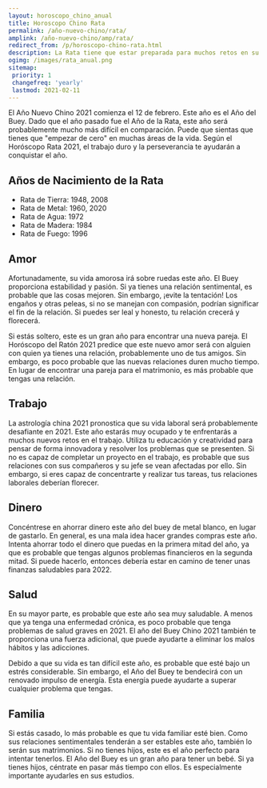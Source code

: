 ```yaml
---
layout: horoscopo_chino_anual
title: Horoscopo Chino Rata
permalink: /año-nuevo-chino/rata/
amplink: /año-nuevo-chino/amp/rata/
redirect_from: /p/horoscopo-chino-rata.html
description: La Rata tiene que estar preparada para muchos retos en su carrera durante 2021. Estará cargado de tareas adicionales que requerirán un gran esfuerzo por su parte. Debido a la naturaleza fundamental de la Rata, no dudará en aceptar nuevos retos. Esto le recompensará con un ascenso a un puesto superior con un aumento de sueldo. La rata del zodiaco chino ahorró sabiamente dinero durante el año anterior, lo que le será útil durante este año. Además, no tendrás que buscar demasiado para hacer frente a los gastos. La vida con su cónyuge y su familia será armoniosa y agradable.
ogimg: /images/rata_anual.png
sitemap:
 priority: 1
 changefreq: 'yearly'
 lastmod: 2021-02-11
---
```


El Año Nuevo Chino 2021 comienza el 12 de febrero. Este año es el Año del Buey. Dado que el año pasado fue el Año de la Rata, este año será probablemente mucho más difícil en comparación. Puede que sientas que tienes que "empezar de cero" en muchas áreas de la vida. Según el Horóscopo Rata 2021, el trabajo duro y la perseverancia te ayudarán a conquistar el año.

## Años de Nacimiento de la Rata
 - Rata de Tierra: 1948, 2008
 - Rata de Metal: 1960, 2020
 - Rata de Agua: 1972
 - Rata de Madera: 1984
 - Rata de Fuego: 1996

## Amor
Afortunadamente, su vida amorosa irá sobre ruedas este año. El Buey proporciona estabilidad y pasión. Si ya tienes una relación sentimental, es probable que las cosas mejoren. Sin embargo, ¡evite la tentación! Los engaños y otras peleas, si no se manejan con compasión, podrían significar el fin de la relación. Si puedes ser leal y honesto, tu relación crecerá y florecerá.

Si estás soltero, este es un gran año para encontrar una nueva pareja. El Horóscopo del Ratón 2021 predice que este nuevo amor será con alguien con quien ya tienes una relación, probablemente uno de tus amigos. Sin embargo, es poco probable que las nuevas relaciones duren mucho tiempo. En lugar de encontrar una pareja para el matrimonio, es más probable que tengas una relación.

## Trabajo
La astrología china 2021 pronostica que su vida laboral será probablemente desafiante en 2021. Este año estarás muy ocupado y te enfrentarás a muchos nuevos retos en el trabajo. Utiliza tu educación y creatividad para pensar de forma innovadora y resolver los problemas que se presenten. Si no es capaz de completar un proyecto en el trabajo, es probable que sus relaciones con sus compañeros y su jefe se vean afectadas por ello. Sin embargo, si eres capaz de concentrarte y realizar tus tareas, tus relaciones laborales deberían florecer.

## Dinero
Concéntrese en ahorrar dinero este año del buey de metal blanco, en lugar de gastarlo. En general, es una mala idea hacer grandes compras este año. Intenta ahorrar todo el dinero que puedas en la primera mitad del año, ya que es probable que tengas algunos problemas financieros en la segunda mitad. Si puede hacerlo, entonces debería estar en camino de tener unas finanzas saludables para 2022.

## Salud
En su mayor parte, es probable que este año sea muy saludable. A menos que ya tenga una enfermedad crónica, es poco probable que tenga problemas de salud graves en 2021. El año del Buey Chino 2021 también te proporciona una fuerza adicional, que puede ayudarte a eliminar los malos hábitos y las adicciones.

Debido a que su vida es tan difícil este año, es probable que esté bajo un estrés considerable. Sin embargo, el Año del Buey te bendecirá con un renovado impulso de energía. Esta energía puede ayudarte a superar cualquier problema que tengas.

## Familia
Si estás casado, lo más probable es que tu vida familiar esté bien. Como sus relaciones sentimentales tenderán a ser estables este año, también lo serán sus matrimonios. Si no tienes hijos, este es el año perfecto para intentar tenerlos. El Año del Buey es un gran año para tener un bebé. Si ya tienes hijos, céntrate en pasar más tiempo con ellos. Es especialmente importante ayudarles en sus estudios.
